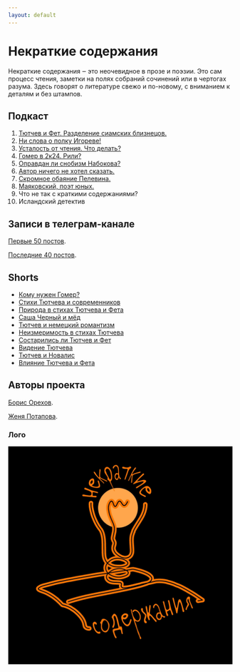 ```yaml
---
layout: default
---
```


# Некраткие содержания

Некраткие содержания ‒  это неочевидное в прозе и поэзии. Это сам процесс чтения, заметки на полях собраний сочинений или в чертогах разума. 
Здесь говорят о литературе свежо и по-новому, с вниманием к деталям и без штампов.

## Подкаст

1.  [Тютчев и Фет. Разделение сиамских близнецов.](./episode01.html)
2.  [Ни слова о полку Игореве!](./episode02.html)
3.  [Усталость от чтения. Что делать?](./episode03.html)
4.  [Гомер в 2к24. Рили?](./episode04.html)
5.  [Оправдан ли снобизм Набокова?](./episode05.html)
6.  [Автор ничего не хотел сказать.](./episode06.html)
7.  [Скромное обаяние Пелевина.](./episode07.html)
8.  [Маяковский, поэт юных.](./episode08.html)
9.  Что не так с краткими содержаниями? 
10.  Исландский детектив

## Записи в телеграм-канале

[Первые 50 постов](./tg-01.html).

[Последние 40 постов](./tg-02.html).

## Shorts

* [Кому нужен Гомер?](https://www.youtube.com/shorts/_y34fi7x76A)
* [Стихи Тютчева и современников](https://www.youtube.com/shorts/UxnlHN4shKA)
* [Природа в стихах Тютчева и Фета](https://www.youtube.com/shorts/LLdMhBrTASY)
* [Саша Черный и мёд](https://www.youtube.com/shorts/0P_b-LKhwHs)
* [Тютчев и немецкий романтизм](https://www.youtube.com/shorts/qYHAyf7tDQM)
* [Неизмеримость в стихах Тютчева](https://www.youtube.com/shorts/ceFQHBTeI6c)
* [Состарились ли Тютчев и Фет](https://www.youtube.com/shorts/MPYBShNYZno)
* [Видение Тютчева](https://www.youtube.com/shorts/3sMYnQnCuf0)
* [Тютчев и Новалис](https://www.youtube.com/shorts/BF6njF2-530)
* [Влияние Тютчева и Фета](https://www.youtube.com/shorts/JqEgbodQyq4)


## Авторы проекта

[Борис Орехов](https://nevmenandr.github.io/).

[Женя Потапова](https://t.me/zhenya_napishet).


### Лого

![NS](photos/logo.jpg)


